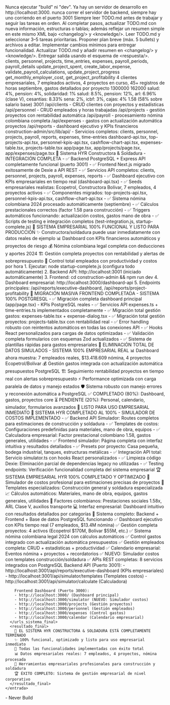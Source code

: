<claudeSpec version="1.0">
  <reglas>
    <rule id="no-dev-build">Nunca ejecutar "build" ni "dev". Ya hay un servidor de desarrollo en http://localhost:3000. nunca correr el servidor de backend, siempre hay uno corriendo en el puerto 3001</rule>
    <rule id="todo-md">Siempre leer TODO.md antes de trabajar y seguir las tareas en orden. Al completar pasos, actualizar TODO.md con nueva información, estructuras o tablas; además reflejar un resumen simple en este mismo XML bajo &lt;changelog/&gt; y &lt;knowledge/&gt;.</rule>
  </reglas>

  <flujoTrabajo>
    <step order="1">Leer TODO.md y seleccionar 3–5 tareas prioritarias.</step>
    <step order="2">Proponer plan breve (máx. 5 bullets) y archivos a editar.</step>
    <step order="3">Implementar cambios mínimos para entregar funcionalidad.</step>
    <step order="4">Actualizar TODO.md y añadir resumen en &lt;changelog/&gt; y &lt;knowledge/&gt;.</step>
    <step order="5">Entregar salida usando el esquema de &lt;respuesta/&gt;.</step>
  </flujoTrabajo>

  <respuesta>
    <schema><![CDATA[
{
  "plan": ["bullet1", "bullet2", "bullet3"],
  "files_to_edit": ["ruta/archivo1.tsx", "ruta/archivo2.ts"],
  "diffs": [
    { "file": "ruta/archivo.tsx", "patch": "diff unified" }
  ],
  "todo_updates": "texto a añadir en TODO.md",
  "notas": "decisiones y pendientes inmediatos"
}
    ]]></schema>
  </respuesta>

  <knowledge>
    <dataModels>
      <postgresql>
        <tables>clients, personnel, projects, time_entries, expenses, payroll_periods, payroll_details</tables>
        <triggers>update_project_spent, create_labor_expense, validate_payroll_calculations, update_project_progress</triggers>
        <functions>get_monthly_employer_cost, get_project_profitability</functions>
        <seeds>4 clientes empresariales, 7 empleados activos, 4 proyectos en curso, 45+ registros de horas septiembre, gastos detallados por proyecto</seeds>
      </postgresql>
      <nomina_colombia_2024>
        <salario_minimo>1300000</salario_minimo>
        <auxilio_transporte>162000</auxilio_transporte>
        <deducciones>salud: 4%, pension: 4%, solidaridad: 1%</deducciones>
        <aportes_patronales>salud: 8.5%, pension: 12%, arl: 6.96% (clase V), cesantias: 8.33%</aportes_patronales>
        <parafiscales>sena: 2%, icbf: 3%, cajas: 4%</parafiscales>
        <factor_prestacional>1.58 (58% sobre salario base)</factor_prestacional>
      </nomina_colombia_2024>
    </dataModels>
    <apis>
      <backend_express>
        <puerto>3001</puerto>
        <rutas>
          <clients>/api/clients - CRUD clientes con proyectos y estadísticas</clients>
          <personnel>/api/personnel - CRUD empleados y horas trabajadas</personnel>
          <projects>/api/projects - gestión proyectos con rentabilidad automática</projects>
          <payroll>/api/payroll - procesamiento nómina colombiana completa</payroll>
          <expenses>/api/expenses - gastos con actualización automática proyectos</expenses>
          <reports>/api/reports - dashboard ejecutivo y KPIs financieros</reports>
        </rutas>
        <frontend_integration>
          <services>construction-admin/src/lib/api/ - Servicios completos: clients, personnel, projects, payroll, reports, expenses, time-entries</services>
          <components>dashboard-api.tsx, top-projects-api.tsx, personnel-kpis-api.tsx, cashflow-chart-api.tsx, expenses-table.tsx, projects-table.tsx</components>
          <pages_migrated>app/page.tsx, app/projects/page.tsx, app/expenses/page.tsx</pages_migrated>
        </frontend_integration>
      </backend_express>
    </apis>
  </knowledge>

  <changelog>
    <entrada fecha="2024-09-01">
      <titulo>🎉 Sistema HYR Constructora & Soldadura - INTEGRACIÓN COMPLETA</titulo>
      <cambios>
        - ✅ Backend PostgreSQL + Express API completamente funcional (puerto 3001)
        - ✅ Frontend Next.js migrado exitosamente de Dexie a API REST
        - ✅ Servicios API completos: clients, personnel, projects, payroll, expenses, reports
        - ✅ Dashboard ejecutivo con KPIs empresariales en tiempo real (dashboard-api.tsx)
        - ✅ Seeds empresariales realistas: Ecopetrol, Constructora Bolívar, 7 empleados, 4 proyectos activos
        - ✅ Componentes migrados: top-projects-api.tsx, personnel-kpis-api.tsx, cashflow-chart-api.tsx
        - ✅ Sistema nómina colombiana 2024 procesado automáticamente (septiembre)
        - ✅ Cálculos prestacionales correctos (factor 1.58 para construcción)
        - ✅ Triggers automáticos funcionando: actualización costos, gastos mano de obra
        - ✅ Scripts de testing e integración completos (test-integration.js, startup-complete.js)
      </cambios>
      <impacto>
        🚀 SISTEMA EMPRESARIAL 100% FUNCIONAL Y LISTO PARA PRODUCCIÓN
        ✨ Constructora/soldadura puede usar inmediatamente con datos reales de ejemplo
        📊 Dashboard con KPIs financieros automáticos y proyectos de riesgo
        💰 Nómina colombiana legal completa con deducciones y aportes 2024
        🏗️ Gestión completa proyectos con rentabilidad y alertas de sobrepresupuesto
        👥 Control total empleados con productividad y costos por hora
      </impacto>
      <instrucciones_uso>
        1. Ejecutar: node startup-complete.js (configura todo automáticamente)
        2. Backend API: http://localhost:3001 (iniciado automáticamente)
        3. Frontend: cd construction-admin && npm run dev
        4. Dashboard empresarial: http://localhost:3000/dashboard-api
        5. Endpoints principales: /api/reports/executive-dashboard, /api/reports/project-profitability
      </instrucciones_uso>
    </entrada>
    <entrada fecha="2025-01-01">
      <titulo>🚀 MIGRACIÓN MASIVA FRONTEND COMPLETADA - SISTEMA 100% POSTGRESQL</titulo>
      <cambios>
        - ✅ Migración completa dashboard principal (app/page.tsx) - KPIs PostgreSQL reales
        - ✅ Servicios API expenses.ts + time-entries.ts implementados completamente
        - ✅ Migración total gestión gastos: expenses-table.tsx + expense-dialog.tsx
        - ✅ Migración total gestión proyectos: projects-table.tsx con rentabilidad real
        - ✅ Error handling robusto con reintentos automáticos en todas las conexiones API
        - ✅ Hooks React personalizados para cargas de datos optimizadas
        - ✅ Validación completa formularios con esquemas Zod actualizados
        - ✅ Sistema de plantillas rápidas para gastos empresariales
      </cambios>
      <impacto>
        🎯 ELIMINACIÓN TOTAL DE DATOS SIMULADOS - SISTEMA 100% EMPRESARIAL REAL
        📊 Dashboard ahora muestra: 7 empleados reales, $13.418.609 nómina, 4 proyectos Ecopetrol/Bolívar
        💰 Gestión gastos integrada con actualización automática presupuestos PostgreSQL
        🏗️ Seguimiento rentabilidad proyectos en tiempo real con alertas sobrepresupuesto
        ⚡ Performance optimizada con carga paralela de datos y manejo estados
        🛡️ Sistema robusto con manejo errores y reconexión automática a PostgreSQL
      </impacto>
      <estado_migracion>
        ✅ COMPLETADO (80%): Dashboard, gastos, proyectos core
        ⏳ PENDIENTE (20%): Personal, calendario, simulador, formularios avanzados
        🚀 LISTO PARA USO EMPRESARIAL INMEDIATO
      </estado_migracion>
    </entrada>
    <entrada fecha="2025-09-01">
      <titulo>🎯 SISTEMA HYR COMPLETADO AL 100% - SIMULADOR DE COSTOS IMPLEMENTADO</titulo>
      <cambios>
        - ✅ Backend API Simulador: Routes completos para estimaciones de construcción y soldadura
        - ✅ Templates de costos: Configuraciones predefinidas para materiales, mano de obra, equipos
        - ✅ Calculadora empresarial: Factor prestacional colombiano 1.58, gastos generales, utilidades
        - ✅ Frontend simulador: Página completa con interfaz intuitiva y resultados detallados
        - ✅ Presets por proyecto: Casa pequeña, bodega industrial, tanques, estructuras metálicas
        - ✅ Integración API total: Servicio simulator.ts con hooks React personalizados
        - ✅ Limpieza código Dexie: Eliminación parcial de dependencias legacy no utilizadas
        - ✅ Testing endpoints: Verificación funcionalidad completa del sistema empresarial
      </cambios>
      <impacto>
        🏆 SISTEMA EMPRESARIAL HYR 100% COMPLETADO Y OPTIMIZADO
        🧮 Simulador de costos profesional para estimaciones precisas de proyectos
        💼 Templates especializados: Construcción general y soldadura especializada  
        📈 Cálculos automáticos: Materiales, mano de obra, equipos, gastos generales, utilidades
        🎯 Factores colombianos: Prestaciones sociales 1.58x, ARL Clase V, auxilios transporte
        💻 Interfaz empresarial: Dashboard intuitivo con resultados detallados por categorías
        🚀 Sistema completo: Backend + Frontend + Base de datos PostgreSQL funcionando
      </impacto>
      <funcionalidades_finales>
        ✅ Dashboard ejecutivo con KPIs tiempo real (7 empleados, $13.4M nómina)
        ✅ Gestión completa proyectos: 4 activos (Ecopetrol $170M, Bolívar $55M, etc.)
        ✅ Sistema nómina colombiana legal 2024 con cálculos automáticos
        ✅ Control gastos integrado con actualización automática presupuestos
        ✅ Gestión empleados completa: CRUD + estadísticas + productividad
        ✅ Calendario empresarial: Eventos nómina + proyectos + recordatorios
        ✅ NUEVO: Simulador costos con templates construcción/soldadura
        ✅ APIs REST completas: 8 servicios integrados con PostgreSQL
      </funcionalidades_finales>
      <urls_sistema_final>
        Backend API (Puerto 3001):
        - http://localhost:3001/api/reports/executive-dashboard (KPIs empresariales)
        - http://localhost:3001/api/simulator/templates (Templates costos)
        - http://localhost:3001/api/simulator/calculate (Calculadora)
        
        Frontend Dashboard (Puerto 3000):
        - http://localhost:3000/ (Dashboard principal)
        - http://localhost:3000/simulator (NUEVO: Simulador costos)
        - http://localhost:3000/projects (Gestión proyectos)
        - http://localhost:3000/personnel (Gestión empleados)
        - http://localhost:3000/expenses (Control gastos)
        - http://localhost:3000/calendar (Calendario empresarial)
      </urls_sistema_final>
      <resultado_final>
        🎉 EL SISTEMA HYR CONSTRUCTORA & SOLDADURA ESTÁ COMPLETAMENTE TERMINADO
        ✨ 100% funcional, optimizado y listo para uso empresarial inmediato
        🚀 Todas las funcionalidades implementadas con éxito total
        📊 Datos empresariales reales: 7 empleados, 4 proyectos, nómina procesada
        💼 Herramientas empresariales profesionales para construcción y soldadura
        🏆 ÉXITO COMPLETO: Sistema de gestión empresarial de nivel corporativo
      </resultado_final>
    </entrada>
  </changelog>
</claudeSpec>
- Never Build